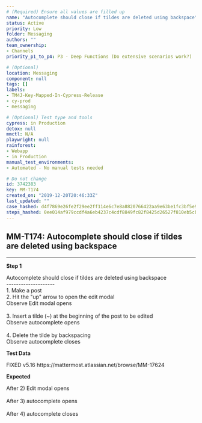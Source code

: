 ```yaml
---
# (Required) Ensure all values are filled up
name: "Autocomplete should close if tildes are deleted using backspace"
status: Active
priority: Low
folder: Messaging
authors: ""
team_ownership: 
- Channels
priority_p1_to_p4: P3 - Deep Functions (Do extensive scenarios work?)

# (Optional)
location: Messaging
component: null
tags: []
labels: 
- TM4J-Key-Mapped-In-Cypress-Release
- cy-prod
- messaging

# (Optional) Test type and tools
cypress: in Production
detox: null
mmctl: N/A
playwright: null
rainforest: 
- Webapp
- in Production
manual_test_environments: 
- Automated - No manual tests needed

# Do not change
id: 3742383
key: MM-T174
created_on: "2019-12-20T20:46:33Z"
last_updated: ""
case_hashed: d4f7869e26fe2f29ee2ff114e6c7e8a8820766422aa9e63be1fc3bf5e914a117224c8add712fe2def6dacaeb5f42f869
steps_hashed: 0ee014af979ccdf4a6eb4237c4cdf8849fc82f8425d26527f810eb5cb36bd0cfa56064ced2f03abc256d74ae38d887b7
---
```


<!-- (Auto-generated) Based on frontmatter's "key" and "name" -->

## MM-T174: Autocomplete should close if tildes are deleted using backspace

---

**Step 1**

Autocomplete should close if tildes are deleted using backspace\
\--------------------\
1\. Make a post\
2\. Hit the "up" arrow to open the edit modal\
Observe Edit modal opens\
\
3\. Insert a tilde (\~) at the beginning of the post to be edited\
Observe autocomplete opens\
\
4\. Delete the tilde by backspacing\
Observe autocomplete closes

**Test Data**

FIXED v5.16 https\://mattermost.atlassian.net/browse/MM-17624

**Expected**

After 2) Edit modal opens\
\
After 3) autocomplete opens\
\
After 4) autocomplete closes
